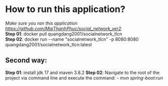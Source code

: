 # How to run this application?
*Make sure you ran this application https://github.com/MaiThanhPhuc/social_network_ver2.* <br>
**Step 01**: docker pull quangdang2001/socialnetwork_tlcn <br>
**Step 02**: docker run --name "socialnetwork_tlcn" -p 8080:8080 quangdang2001/socialnetwork_tlcn:latest

## Second way:
**Step 01**: install jdk 17 and maven 3.8.2
**Step 02**: Navigate to the root of the project via command line and execute the command:
         - *mvn spring-boot:run*
 
